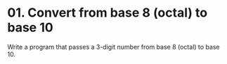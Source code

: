 # **01. Convert from base 8 (octal) to base 10**
Write a program that passes a 3-digit number from base 8 (octal) to base 10.